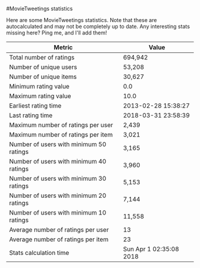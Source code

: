 #MovieTweetings statistics

Here are some MovieTweetings statistics. Note that these are autocalculated and may not be completely up to date. Any interesting stats missing here? Ping me, and I'll add them!

Metric | Value
--- | ---
Total number of ratings                 | 694,942
Number of unique users                  | 53,208
Number of unique items                  | 30,627
Minimum rating value                    | 0.0
Maximum rating value                    | 10.0
Earliest rating time                    | 2013-02-28 15:38:27
Last rating time                        | 2018-03-31 23:58:39
Maximum number of ratings per user      | 2,439
Maximum number of ratings per item      | 3,021
Number of users with minimum 50 ratings | 3,165
Number of users with minimum 40 ratings | 3,960
Number of users with minimum 30 ratings | 5,153
Number of users with minimum 20 ratings | 7,144
Number of users with minimum 10 ratings | 11,558
Average number of ratings per user      | 13
Average number of ratings per item      | 23
Stats calculation time                  | Sun Apr  1 02:35:08 2018

